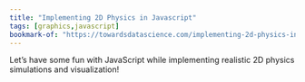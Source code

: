 ```yaml
---
title: "Implementing 2D Physics in Javascript"
tags: [graphics,javascript]
bookmark-of: "https://towardsdatascience.com/implementing-2d-physics-in-javascript-860a7b152785"
---
```

Let’s have some fun with JavaScript while implementing realistic 2D physics simulations and visualization!